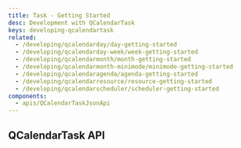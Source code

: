 ```yaml
---
title: Task - Getting Started
desc: Development with QCalendarTask
keys: developing-qcalendartask
related:
  - /developing/qcalendarday/day-getting-started
  - /developing/qcalendarday-week/week-getting-started
  - /developing/qcalendarmonth/month-getting-started
  - /developing/qcalendarmonth-minimode/minimode-getting-started
  - /developing/qcalendaragenda/agenda-getting-started
  - /developing/qcalendarresource/resource-getting-started
  - /developing/qcalendarscheduler/scheduler-getting-started
components:
  - apis/QCalendarTaskJsonApi
---
```


## QCalendarTask API

<q-calendar-task-json-api />
